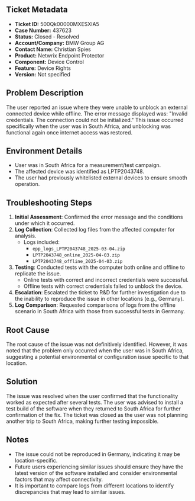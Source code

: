 ## Ticket Metadata
- **Ticket ID:** 500Qk00000MXESXIA5
- **Case Number:** 437623
- **Status:** Closed - Resolved
- **Account/Company:** BMW Group AG
- **Contact Name:** Christian Spies
- **Product:** Netwrix Endpoint Protector
- **Component:** Device Control
- **Feature:** Device Rights
- **Version:** Not specified

## Problem Description
The user reported an issue where they were unable to unblock an external connected device while offline. The error message displayed was: "Invalid credentials. The connection could not be initialized." This issue occurred specifically when the user was in South Africa, and unblocking was functional again once internet access was restored.

## Environment Details
- User was in South Africa for a measurement/test campaign.
- The affected device was identified as LPTP2043748.
- The user had previously whitelisted external devices to ensure smooth operation.

## Troubleshooting Steps
1. **Initial Assessment**: Confirmed the error message and the conditions under which it occurred.
2. **Log Collection**: Collected log files from the affected computer for analysis.
   - Logs included:
     - `epp_logs_LPTP2043748_2025-03-04.zip`
     - `LPTP2043748_online_2025-04-03.zip`
     - `LPTP2043748_offline_2025-04-03.zip`
3. **Testing**: Conducted tests with the computer both online and offline to replicate the issue.
   - Online tests with correct and incorrect credentials were successful.
   - Offline tests with correct credentials failed to unblock the device.
4. **Escalation**: Escalated the ticket to R&D for further investigation due to the inability to reproduce the issue in other locations (e.g., Germany).
5. **Log Comparison**: Requested comparisons of logs from the offline scenario in South Africa with those from successful tests in Germany.

## Root Cause
The root cause of the issue was not definitively identified. However, it was noted that the problem only occurred when the user was in South Africa, suggesting a potential environmental or configuration issue specific to that location.

## Solution
The issue was resolved when the user confirmed that the functionality worked as expected after several tests. The user was advised to install a test build of the software when they returned to South Africa for further confirmation of the fix. The ticket was closed as the user was not planning another trip to South Africa, making further testing impossible.

## Notes
- The issue could not be reproduced in Germany, indicating it may be location-specific.
- Future users experiencing similar issues should ensure they have the latest version of the software installed and consider environmental factors that may affect connectivity.
- It is important to compare logs from different locations to identify discrepancies that may lead to similar issues.